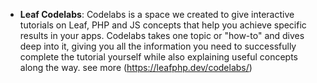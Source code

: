 - **Leaf Codelabs**: 
Codelabs is a space we created to give interactive tutorials on Leaf, PHP and JS concepts that help you achieve specific results in your apps. Codelabs takes one topic or "how-to" and dives deep into it, giving you all the information you need to successfully complete the tutorial yourself while also explaining useful concepts along the way. see more (https://leafphp.dev/codelabs/)

